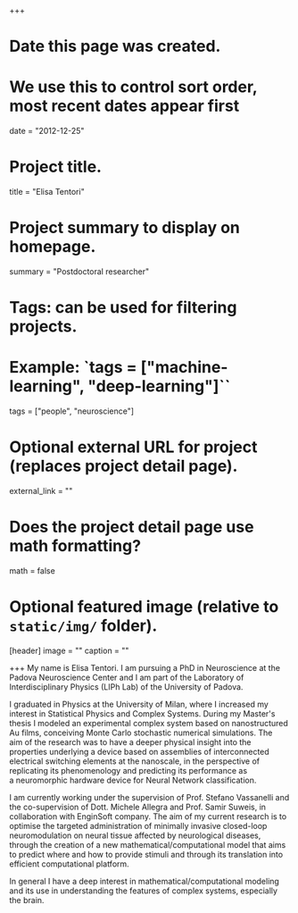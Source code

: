 +++
# Date this page was created.
# We use this to control sort order, most recent dates appear first
date = "2012-12-25"

# Project title.
title = "Elisa Tentori"

# Project summary to display on homepage.
summary = "Postdoctoral researcher"

# Tags: can be used for filtering projects.
# Example: `tags = ["machine-learning", "deep-learning"]``
tags = ["people", "neuroscience"]

# Optional external URL for project (replaces project detail page).
external_link = ""

# Does the project detail page use math formatting?
math = false

# Optional featured image (relative to `static/img/` folder).
[header]
image = ""
caption = ""

+++
My name is Elisa Tentori. I am pursuing a PhD in Neuroscience at the Padova Neuroscience Center and I am part of the Laboratory of Interdisciplinary Physics (LIPh Lab) of the University of Padova.

I graduated in Physics at the University of Milan, where I increased my interest in Statistical Physics and Complex Systems. During my Master's thesis I modeled an experimental complex system based on nanostructured Au films, conceiving Monte Carlo stochastic numerical simulations. The aim of the research was to have a deeper physical insight into the properties underlying a device based on assemblies of interconnected electrical switching elements at the nanoscale, in the perspective of replicating its phenomenology and predicting its performance as a neuromorphic hardware device for Neural Network classification.

I am currently working under the supervision of Prof. Stefano Vassanelli and the co-supervision of Dott. Michele Allegra and Prof. Samir Suweis, in collaboration with EnginSoft company. The aim of my current research is to optimise the targeted administration of minimally invasive closed-loop neuromodulation on neural tissue affected by neurological diseases, through the creation of a new mathematical/computational model that aims to predict
where and how to provide stimuli and through its translation into efficient computational platform.

In general I have a deep interest in mathematical/computational modeling and its use in understanding the features of complex systems, especially the brain.
